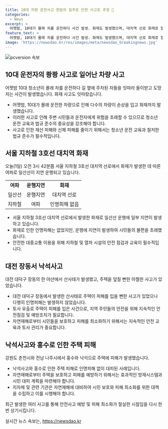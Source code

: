 ```yaml
---
title: 10대 차량 운전사고 한밤의 질주로 인한 사고로 추정 🚗
categories:
  - News
excerpt: >
  어젯밤, 10대가 몰래 차를 운전하다 사건 발생. 화재도 발생했으며, 대치역 선로 화재로 일산선 운행 지연. 대전 장동서 산사태와 폭우로 낙석사고 발생. 또한, 폐유를 버리는 사례로 농수로 피해 우려. (150자)
feature_text: >
  어젯밤, 10대가 몰래 차를 운전하다 사건 발생. 화재도 발생했으며, 대치역 선로 화재로 일산선 운행 지연. 대전 장동서 산사태와 폭우로 낙석사고 발생. 또한, 폐유를 버리는 사례로 농수로 피해 우려. (150자)
image: 'https://newsdao.kr/res/images/meta/newsdao_breakingnews.jpg'
---
```


<p><img src="https://newsdao.kr/res/images/meta/newsdao_breakingnews.jpg" alt="pcversion 속보" /></p>

<h2 data-ke-size="size26">10대 운전자의 쾅쾅 사고로 일어난 차량 사고</h2>

<p data-ke-size="size16">어젯밤 10대 청소년이 몰래 차를 운전하다 길 옆에 주차된 차들을 잇따라 들이받고 도망치는 사건이 발생했습니다. 화재 사고도 잇따랐습니다.</p>

<ul>
  <li>어젯밤, 10대가 몰래 운전한 차량으로 인해 다수의 차량이 손상을 입고 화재까지 발생했습니다.</li>
  <li>이러한 사고로 인해 주변 시민들과 운전자에게 위험을 초래할 수 있으므로 청소년 운전 교육과 법규 준수의 중요성을 강조해야 합니다.</li>
  <li>사고로 인한 재산 피해와 신체 피해를 줄이기 위해서는 청소년 운전 교육과 철저한 법규 준수가 필수적입니다.</li>
</ul>

<h2 data-ke-size="size26">서울 지하철 3호선 대치역 화재</h2>

<p data-ke-size="size16">오늘(1일) 오전 3시 42분쯤 서울 지하철 3호선 대치역 선로에서 화재가 발생한 데 따른 여파로 일산선이 지연 운행되고 있습니다.</p>

<table>
  <tr>
    <td style="text-align: center; height: 17px;"><b>여파</b></td>
    <td style="text-align: center; height: 17px;"><b>운행지연</b></td>
    <td style="text-align: center; height: 17px;"><b>화재</b></td>
  </tr>
  <tr>
    <td style="text-align: center;">일산선</td>
    <td style="text-align: center;">운행지연</td>
    <td style="text-align: center;">대치역 선로</td>
  </tr>
  <tr>
    <td style="text-align: center;">지하철</td>
    <td style="text-align: center;">여파</td>
    <td style="text-align: center;">인명피해 없음</td>
  </tr>
</table>

<ul>
  <li>서울 지하철 3호선 대치역 선로에서 발생한 화재로 일산선 운행에 일부 지연이 발생하고 있습니다.</li>
  <li>화재로 인한 인명피해는 없었지만, 운행에 지연이 발생하여 시민들의 불편을 초래했습니다.</li>
  <li>안전한 대중교통 이용을 위해 지하철 및 열차 시설의 안전 점검과 교육이 필수적입니다.</li>
</ul>

<h2 data-ke-size="size26">대전 장동서 낙석사고</h2>

<p data-ke-size="size16">대전 대덕구 장동의 한 야산에서 산사태가 발생했고, 주택을 덮칠 뻔한 아찔한 사고가 있었습니다.</p>

<ul>
  <li>대전 대덕구 장동에서 발생한 산사태로 주택이 피해를 입을 뻔한 사고가 있었으나 다행히 인명피해는 발생하지 않았습니다.</li>
  <li>토사 유출로 주택이 피해를 입은 사건으로, 지역 주민들의 안전을 위해 지속적인 안전점검 및 예방조치가 필요합니다.</li>
  <li>자연재해로부터 시민들을 보호하고 피해를 최소화하기 위해서는 지속적인 안전 교육과 토사 관리가 중요합니다.</li>
</ul>

<h2 data-ke-size="size26">낙석사고와 홍수로 인한 주택 피해</h2>

<p data-ke-size="size16">강원도 춘천시와 전남 나주시에서 홍수와 낙석으로 주택에 피해가 발생했습니다.</p>

<ul>
  <li>낙석사고와 홍수로 인한 주택 피해로 인명피해 없이 대피된 사례입니다.</li>
  <li>자연재해로부터 주택을 보호하고 피해를 예방하기 위해서는 효과적인 방재시스템과 시민 대피 계획을 마련해야 합니다.</li>
  <li>지자체 및 관련 기관은 자연재해에 대비하여 시민 보호와 피해 최소화를 위한 대책을 수립하고 이를 시행해야 합니다.</li>
</ul>

<p data-ke-size="size16">최근 발생한 여러 사고를 통해 안전사고 예방 및 피해 최소화가 절실한 시점임을 다시 한번 상기시킵니다.</p>
실시간 뉴스 속보는, <a href="https://newsdao.kr" rel="dofollow">https://newsdao.kr</a>


